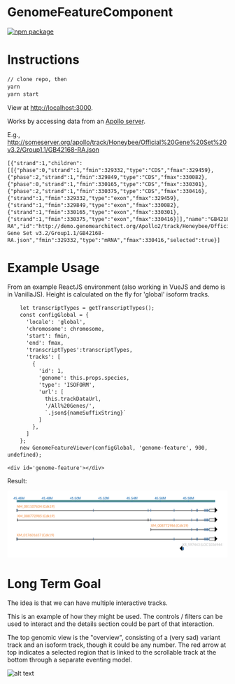 # GenomeFeatureComponent

[![npm package][npm-badge]][npm]

[npm-badge]:
  https://img.shields.io/npm/v/genomefeaturecomponent.png?style=flat-square
[npm]: https://www.npmjs.com/package/genomefeaturecomponent

# Instructions

```bash
// clone repo, then
yarn
yarn start
```

View at [http://localhost:3000](http://localhost:3000).

Works by accessing data from an [Apollo server](https://github.com/gmod/apollo).

E.g.,
http://someserver.org/apollo/track/Honeybee/Official%20Gene%20Set%20v3.2/Group1.1/GB42168-RA.json

```
[{"strand":1,"children":[[{"phase":0,"strand":1,"fmin":329332,"type":"CDS","fmax":329459},{"phase":2,"strand":1,"fmin":329849,"type":"CDS","fmax":330082},{"phase":0,"strand":1,"fmin":330165,"type":"CDS","fmax":330301},{"phase":2,"strand":1,"fmin":330375,"type":"CDS","fmax":330416},{"strand":1,"fmin":329332,"type":"exon","fmax":329459},{"strand":1,"fmin":329849,"type":"exon","fmax":330082},{"strand":1,"fmin":330165,"type":"exon","fmax":330301},{"strand":1,"fmin":330375,"type":"exon","fmax":330416}]],"name":"GB42168-RA","id":"http://demo.genomearchitect.org/Apollo2/track/Honeybee/Official Gene Set v3.2/Group1.1/GB42168-RA.json","fmin":329332,"type":"mRNA","fmax":330416,"selected":true}]
```

# Example Usage

From an example ReactJS environment (also working in VueJS and demo is in
VanillaJS). Height is calculated on the fly for 'global' isoform tracks.

```
    let transcriptTypes = getTranscriptTypes();
    const configGlobal = {
      'locale': 'global',
      'chromosome': chromosome,
      'start': fmin,
      'end': fmax,
      'transcriptTypes':transcriptTypes,
      'tracks': [
        {
          'id': 1,
          'genome': this.props.species,
          'type': 'ISOFORM',
          'url': [
            this.trackDataUrl,
            '/All%20Genes/',
            `.json${nameSuffixString}`
          ]
        },
      ]
    };
    new GenomeFeatureViewer(configGlobal, 'genome-feature', 900, undefined);
```

```
<div id='genome-feature'></div>
```

Result:

![Example 1](images/ExampleIsoform1.png)

# Long Term Goal

The idea is that we can have multiple interactive tracks.

This is an example of how they might be used. The controls / filters can be used
to interact and the details section could be part of that interaction.

The top genomic view is the "overview", consisting of a (very sad) variant track
and an isoform track, though it could be any number. The red arrow at top
indicates a selected region that is linked to the scrollable track at the bottom
through a separate eventing model.

![alt text](images/Version1Output.png 'Logo Title Text 1')
